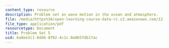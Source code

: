 ```yaml
---
content_type: resource
description: Problem set on wave motion in the ocean and atmosphere.
file: /media/https%3A/open-learning-course-data-rc.s3.amazonaws.com/12-802-wave-motion-in-the-ocean-and-the-atmosphere-spring-2008/6a8ee3c18dd68f024c1c0a065fdb17ac_MIT12_802S08_pset05.pdf
file_type: application/pdf
resourcetype: Document
title: Problem Set 5
uid: 6a8ee3c1-8dd6-8f02-4c1c-0a065fdb17ac
---
```

